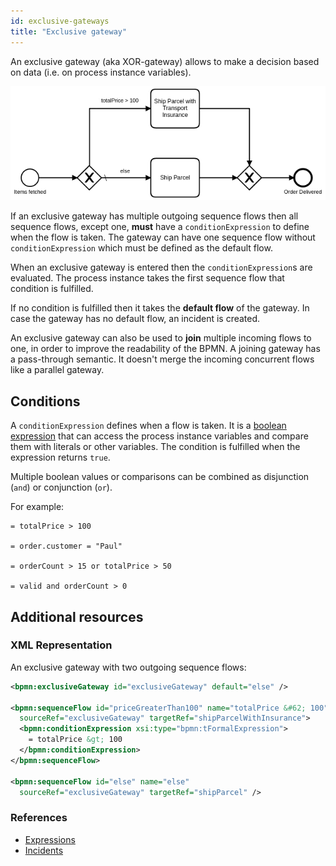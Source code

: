 ```yaml
---
id: exclusive-gateways
title: "Exclusive gateway"
---
```


An exclusive gateway (aka XOR-gateway) allows to make a decision based on data (i.e. on process instance variables).

![process](assets/exclusive-gateway.png)

If an exclusive gateway has multiple outgoing sequence flows then all sequence flows, except one, **must** have a `conditionExpression` to define when the flow is taken. The gateway can have one sequence flow without `conditionExpression` which must be defined as the default flow.

When an exclusive gateway is entered then the `conditionExpression`s are evaluated. The process instance takes the first sequence flow that condition is fulfilled.

If no condition is fulfilled then it takes the **default flow** of the gateway. In case the gateway has no default flow, an incident is created.

An exclusive gateway can also be used to **join** multiple incoming flows to one, in order to improve the readability of the BPMN. A joining gateway has a pass-through semantic. It doesn't merge the incoming concurrent flows like a parallel gateway.

## Conditions

A `conditionExpression` defines when a flow is taken. It is a [boolean expression](/product-manuals/concepts/expressions.md#boolean-expressions) that can access the process instance variables and compare them with literals or other variables. The condition is fulfilled when the expression returns `true`.

Multiple boolean values or comparisons can be combined as disjunction (`and`) or conjunction (`or`).

For example:

```feel
= totalPrice > 100

= order.customer = "Paul"

= orderCount > 15 or totalPrice > 50

= valid and orderCount > 0
```

## Additional resources

### XML Representation
An exclusive gateway with two outgoing sequence flows:

```xml
<bpmn:exclusiveGateway id="exclusiveGateway" default="else" />

<bpmn:sequenceFlow id="priceGreaterThan100" name="totalPrice &#62; 100"
  sourceRef="exclusiveGateway" targetRef="shipParcelWithInsurance">
  <bpmn:conditionExpression xsi:type="bpmn:tFormalExpression">
    = totalPrice &gt; 100
  </bpmn:conditionExpression>
</bpmn:sequenceFlow>

<bpmn:sequenceFlow id="else" name="else"
  sourceRef="exclusiveGateway" targetRef="shipParcel" />
```

### References

- [Expressions](/product-manuals/concepts/expressions.md)
- [Incidents](/product-manuals/concepts/incidents.md)
